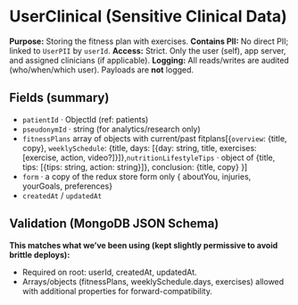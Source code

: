 # UserClinical (Sensitive Clinical Data)

**Purpose:** Storing the fitness plan with exercises.
**Contains PII:** No direct PII; linked to `UserPII` by `userId`.
**Access:** Strict. Only the user (self), app server, and assigned clinicians (if applicable).
**Logging:** All reads/writes are audited (who/when/which user). Payloads are **not** logged.

## Fields (summary)

- `patientId` · ObjectId (ref: patients)
- `pseudonymId` · string (for analytics/research only)
- `fitnessPlans` array of objects with current/past fitplans[{`overview`: {title, copy}, `weeklySchedule`: {title, days: [{day: string, title, exercises: [exercise, action, video?]}]},`nutritionLifestyleTips` · object of {title, tips: [{tips: string, action: string}]}, conclusion: {title, copy} }]
- `form` · a copy of the redux store form only { aboutYou, injuries, yourGoals, preferences}
- `createdAt` / `updatedAt`

## Validation (MongoDB JSON Schema)

**This matches what we’ve been using (kept slightly permissive to avoid brittle deploys):**

- Required on root: userId, createdAt, updatedAt.
- Arrays/objects (fitnessPlans, weeklySchedule.days, exercises) allowed with additional properties for forward-compatibility.
